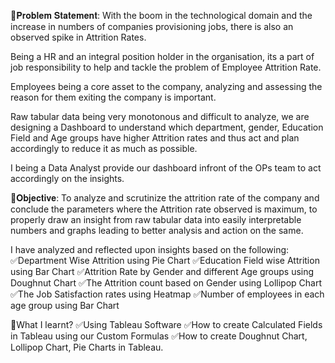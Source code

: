 📌𝐏𝐫𝐨𝐛𝐥𝐞𝐦 𝐒𝐭𝐚𝐭𝐞𝐦𝐞𝐧𝐭:
With the boom in the technological domain and the increase in numbers of companies provisioning jobs, there is also an observed spike in Attrition Rates.

Being a HR and an integral position holder in the organisation, its a part of job responsibility to help and tackle the problem of Employee Attrition Rate.

Employees being a core asset to the company, analyzing and assessing the reason for them exiting the company is important.

Raw tabular data being very monotonous and difficult to analyze, we are designing a Dashboard to understand which department, gender, Education Field and Age groups have higher Attrition rates and thus act and plan accordingly to reduce it as much as possible.

I being a Data Analyst provide our dashboard infront of the OPs team to act accordingly on the insights.

📌𝐎𝐛𝐣𝐞𝐜𝐭𝐢𝐯𝐞:
To analyze and scrutinize the attrition rate of the company and conclude the parameters where the Attrition rate observed is maximum, to properly draw an insight from raw tabular data into easily interpretable numbers and graphs leading to better analysis and action on the same.

I have analyzed and reflected upon insights based on the following:
✅Department Wise Attrition using Pie Chart
✅Education Field wise Attrition using Bar Chart
✅Attrition Rate by Gender and different Age groups using Doughnut Chart
✅The Attrition count based on Gender using Lollipop Chart
✅The Job Satisfaction rates using Heatmap
✅Number of employees in each age group using Bar Chart

📌What I learnt?
✅Using Tableau Software
✅How to create Calculated Fields in Tableau using our Custom Formulas
✅How to create Doughnut Chart, Lollipop Chart, Pie Charts in Tableau.
